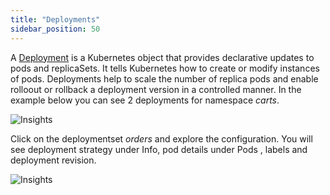 ```yaml
---
title: "Deployments"
sidebar_position: 50
---
```


A [Deployment](https://kubernetes.io/docs/concepts/workloads/controllers/deployment/) is a Kubernetes object that provides declarative updates to pods and replicaSets. It tells Kubernetes how to create or modify instances of pods. Deployments help to scale the number of replica pods and enable rolloout or rollback a deployment version in a controlled manner. In the example below you can see 2 deployments for namespace <i>carts</i>.

![Insights](/img/resource-view/deploymentset.jpg)

Click on the deploymentset <i>orders</i> and explore the configuration. You will see deployment strategy under Info, pod details under Pods , labels and deployment revision.

![Insights](/img/resource-view/deployment-detail.jpg)

